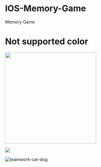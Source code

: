# IOS-Memory-Game
Memory Game

# Not supported color
<img src="https://i.ibb.co/ch7MbsK/appGIF.gif" width="300"/>


![](https://i.ibb.co/ch7MbsK/appGIF.gif)


![teamwork-cat-dog](https://i.ibb.co/ch7MbsK/appGIF.gif)
